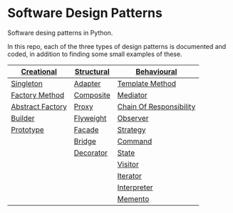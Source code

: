 # Software Design Patterns
Software desing patterns in Python.

In this repo, each of the three types of design patterns is documented and coded, in addition to finding some small examples of these.

| [Creational][creational_link] | [Structural][structural_link] | [Behavioural][behavioural_link] |
| -- | -- | -- |
| [Singleton][singleton_link] | [Adapter][adapter_link] | [Template Method][template_method_link] |
| [Factory Method][factory_method_link] | [Composite][composite_link] | [Mediator][mediator_link] |
| [Abstract Factory][abstract_factory_link] | [Proxy][proxy_link] | [Chain Of Responsibility][chain_of_responsibility_link] |
| [Builder][builder_link] | [Flyweight][flyweight_link] | [Observer][observer_link] |
| [Prototype][prototype] | [Facade][facade_link] | [Strategy][strategy_link] |
| | [Bridge][bridge_link] | [Command][command_link] |
| | [Decorator][decorator_link] | [State][state_link] |
| | | [Visitor][visitor_link] |
| | | [Iterator][iterator_link] |
| | | [Interpreter][interpreter_link] |
| | | [Memento][memento_link] |  
  
[creational_link]: https://github.com/smaje99/sw-desing-patterns/tree/master/creacionales "Creational Type Patterns"
[singleton_link]: https://github.com/smaje99/sw-desing-patterns/tree/master/creacionales/singleton "Singleton Pattern"
[factory_method_link]: https://github.com/smaje99/sw-desing-patterns/tree/master/creacionales/factory_method "Factory Method Pattern"
[abstract_factory_link]: https://github.com/smaje99/sw-desing-patterns/tree/master/creacionales/abstract_factory "Abstract Factory Pattern"
[builder_link]: https://github.com/smaje99/sw-desing-patterns/tree/master/creacionales/builder "Builder Pattern"
[prototype]: https://github.com/smaje99/sw-desing-patterns/tree/master/creacionales/prototype "Prototype Pattern"

[structural_link]: https://github.com/smaje99/sw-desing-patterns/tree/master/estructurales "Structural Type Patterns"
[adapter_link]: https://github.com/smaje99/sw-desing-patterns/tree/master/estructurales/adapter "Adapter Pattern"
[composite_link]: https://github.com/smaje99/sw-desing-patterns/tree/master/estructurales/composite "Composite Pattern"
[proxy_link]: https://github.com/smaje99/sw-desing-patterns/tree/master/estructurales/proxy "Proxy Pattern"
[flyweight_link]: https://github.com/smaje99/sw-desing-patterns/tree/master/estructurales/flyweight "Flyweight Pattern"
[facade_link]: https://github.com/smaje99/sw-desing-patterns/tree/master/estructurales/fecade "Facade Pattern"
[bridge_link]: https://github.com/smaje99/sw-desing-patterns/tree/master/estructurales/bridge "Bridge Pattern"
[decorator_link]: https://github.com/smaje99/sw-desing-patterns/tree/master/estructurales/decorator "Decorator Pattern"

[behavioural_link]: https://github.com/smaje99/sw-desing-patterns/tree/master/comportamiento "Behavioural Type Patterns"
[template_method_link]: https://github.com/smaje99/sw-desing-patterns/tree/master/comportamiento/template_method "Template Method Pattern"
[mediator_link]: https://github.com/smaje99/sw-desing-patterns/tree/master/comportamiento/mediator "Mediator Pattern"
[chain_of_responsibility_link]: https://github.com/smaje99/sw-desing-patterns/tree/master/comportamiento/chain_of_responsibility "Chain Of Responsibility Pattern"
[observer_link]: https://github.com/smaje99/sw-desing-patterns/tree/master/comportamiento/observer "Observer Pattern"
[strategy_link]: https://github.com/smaje99/sw-desing-patterns/tree/master/comportamiento/strategy "Strategy Pattern"
[command_link]: https://github.com/smaje99/sw-desing-patterns/tree/master/comportamiento/command "Command Pattern"
[state_link]: https://github.com/smaje99/sw-desing-patterns/tree/master/comportamiento/state "State Pattern"
[visitor_link]: https://github.com/smaje99/sw-desing-patterns/tree/master/comportamiento/visitor "Visitor Pattern"
[iterator_link]: https://github.com/smaje99/sw-desing-patterns/tree/master/comportamiento/iterator "Iterator Pattern"
[interpreter_link]: https://github.com/smaje99/sw-desing-patterns/tree/master/comportamiento/interpreter "Interpreter Pattern"
[memento_link]: https://github.com/smaje99/sw-desing-patterns/tree/master/comportamiento/memento "Memento Pattern"
